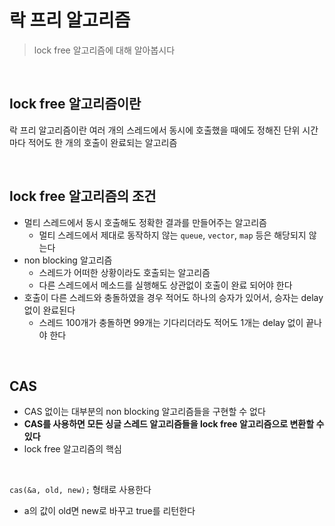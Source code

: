 # 락 프리 알고리즘
> lock free 알고리즘에 대해 알아봅시다
<br>


## lock free 알고리즘이란
락 프리 알고리즘이란 여러 개의 스레드에서 동시에 호출했을 때에도 정해진 단위 시간마다 적어도 한 개의 호출이 완료되는 알고리즘

<br>

## lock free 알고리즘의 조건
- 멀티 스레드에서 동시 호출해도 정확한 결과를 만들어주는 알고리즘
  - 멀티 스레드에서 제대로 동작하지 않는 `queue`, `vector`, `map` 등은 해당되지 않는다
- non blocking 알고리즘
  - 스레드가 어떠한 상황이라도 호출되는 알고리즘
  - 다른 스레드에서 메소드를 실행해도 상관없이 호출이 완료 되어야 한다
- 호출이 다른 스레드와 충돌하였을 경우 적어도 하나의 승자가 있어서, 승자는 delay 없이 완료된다
  - 스레드 100개가 충돌하면 99개는 기다리더라도 적어도 1개는 delay 없이 끝나야 한다

<br>

## CAS
- CAS 없이는 대부분의 non blocking 알고리즘들을 구현할 수 없다
- **CAS를 사용하면 모든 싱글 스레드 알고리즘들을 lock free 알고리즘으로 변환할 수 있다**
- lock free 알고리즘의 핵심 
<br>

`cas(&a, old, new);` 형태로 사용한다
<br>

- a의 값이 old면 new로 바꾸고 true를 리턴한다
